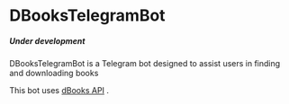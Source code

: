 # DBooksTelegramBot

#####  Under development

DBooksTelegramBot is a Telegram bot designed to assist users in finding and downloading books

This bot uses [dBooks API](https://www.dbooks.org/api/) .
